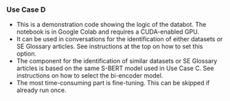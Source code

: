 
 ### Use Case D
  - This is a demonstration code showing the logic of the databot. The notebook is in Google Colab and requires a CUDA-enabled GPU.
  - It can be used in conversations for the identification of either datasets or SE Glossary articles. See instructions at the top on how to set this option.
  - The component for the identification of similar datasets or SE Glossary articles is based on the same S-BERT model used in Use Case C. See instructions on how to select the bi-encoder model.
  - The most time-consuming part is fine-tuning. This can be skipped if already run once. 
